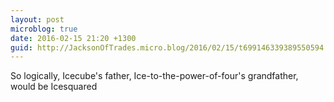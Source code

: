 ```yaml
---
layout: post
microblog: true
date: 2016-02-15 21:20 +1300
guid: http://JacksonOfTrades.micro.blog/2016/02/15/t699146339389550594.html
---
```

So logically, Icecube's father, Ice-to-the-power-of-four's grandfather, would be Icesquared

